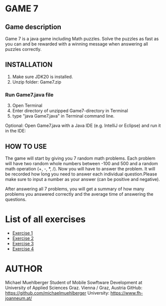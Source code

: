 # GAME 7 #
## Game description ##
Game 7 is a java game including Math puzzles. Solve the puzzles as fast as you can and be rewarded with a winning message when answering all puzzles correctly.

## INSTALLATION ##

1. Make sure JDK20 is installed.
2. Unzip folder: Game7.zip

### Run Game7.java file ###
3. Open Terminal
4. Enter directory of unzipped Game7-directory in Terminal
5. type "java Game7.java" in Terminal command line.

Optional: 
Open Game7.java with a Java IDE (e.g. IntelliJ or Eclipse) and run it in the IDE:

## HOW TO USE ## 
The game will start by giving you 7 random math problems. Each problem will have two random whole numbers between -100 and 500 and a random math operation (+, -, *, /). Now you will have to answer the problem. It will be recorded how long you need to answer each individual question.Please make sure to input a number as your answer (can be positive and negative).

After answering all 7 problems, you will get a summary of how many problems you answered correctly and the average time of answering the questions.

# List of all exercises #
+ [Exercise 1](exercise1.md)
+ [Exercise 2](exercise2.md)
+ [Exercise 3](exercise3.md)
+ [Exercise 4](exercise4.md)

# AUTHOR #
Michael Muehlberger
Student of Mobile Sowftware Development at University of Applied Sciences Graz.
Vienna / Graz, Austria 
GitHub: <https://github.com/michaelmuehlberger>
University: <https://www.fh-joanneum.at/>